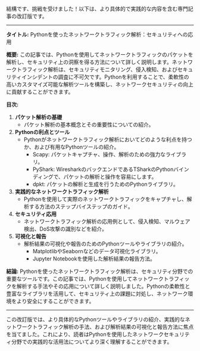結構です、挑戦を受けました！以下は、より具体的で実践的な内容を含む専門記事の改訂版です。

---

**タイトル:** Pythonを使ったネットワークトラフィック解析：セキュリティへの応用

**概要:**
この記事では、Pythonを使用してネットワークトラフィックのパケットを解析し、セキュリティ上の洞察を得る方法について詳しく説明します。ネットワークトラフィック解析は、セキュリティモニタリング、侵入検知、およびセキュリティインシデントの調査に不可欠です。Pythonを利用することで、柔軟性の高いカスタマイズ可能な解析ツールを構築し、ネットワークセキュリティの向上に貢献することができます。

**目次:**
1. **パケット解析の基礎**
    - パケット解析の基本概念とその重要性についての紹介。
2. **Pythonの利点とツール**
    - Pythonがネットワークトラフィック解析においてどのような利点を持つか、および有用なPythonツールの紹介。
      - Scapy: パケットキャプチャ、操作、解析のための強力なライブラリ。
      - PyShark: WiresharkのバックエンドであるTSharkのPythonバインディングで、パケットの解析と操作を容易にします。
      - dpkt: パケットの解析と生成を行うためのPythonライブラリ。
3. **実践的なネットワークトラフィック解析**
    - Pythonを使用して実際のネットワークトラフィックをキャプチャし、解析する方法のステップバイステップのガイド。
4. **セキュリティ応用**
    - ネットワークトラフィック解析の応用例として、侵入検知、マルウェア検出、DoS攻撃の識別などを紹介。
5. **可視化と報告**
    - 解析結果の可視化や報告のためのPythonツールやライブラリの紹介。
      - MatplotlibやSeabornなどのデータ可視化ライブラリ。
      - Jupyter Notebookを使用した解析結果の報告方法。

**結論:**
Pythonを使ったネットワークトラフィック解析は、セキュリティ分野での重要なツールです。この記事では、Pythonを使用してネットワークトラフィックを解析する手法やその応用について詳しく説明しました。Pythonの柔軟性と豊富なライブラリを活用して、セキュリティ上の課題に対処し、ネットワーク環境をより安全にすることができます。

---

この改訂版では、より具体的なPythonツールやライブラリの紹介、実践的なネットワークトラフィック解析の手法、および解析結果の可視化と報告方法に焦点を当てました。これにより、読者はPythonを使用したネットワークセキュリティ分野での実践的な活用法についてより深く理解することができます。